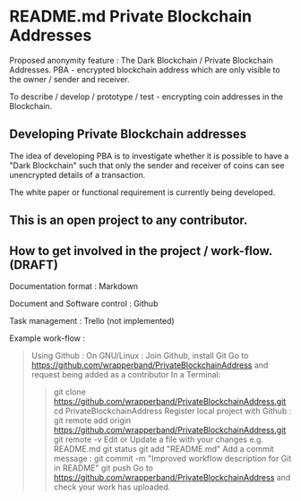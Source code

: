 README.md
Private Blockchain Addresses
============================
Proposed anonymity feature : The Dark Blockchain / Private Blockchain Addresses. 
PBA - encrypted blockchain address which are only visible to the owner / sender and receiver.

To describe / develop / prototype / test - encrypting coin addresses in the Blockchain.

Developing Private Blockchain addresses
---------------------------------------
The idea of developing PBA is to investigate whether it is possible to have a "Dark Blockchain" such that only the sender and receiver of coins can see unencrypted details of a transaction.

The white paper or functional requirement is currently being developed.

This is an open project to any contributor.
-------------------------------------------

How to get involved in the project / work-flow. (DRAFT)
-------------------------------------------------------

Documentation format : Markdown

Document and Software control : Github 

Task management : Trello (not implemented)

Example work-flow :
> Using Github : On GNU/Linux :
> Join Github, install Git
> Go to https://github.com/wrapperband/PrivateBlockchainAddress and request being added as a contributor
> In a Terminal:
> >git clone https://github.com/wrapperband/PrivateBlockchainAddress.git
> cd PrivateBlockchainAddress
> Register local project with Github :
> git remote add origin https://github.com/wrapperband/PrivateBlockchainAddress.git
> git remote -v
> Edit or Update a file with your changes e.g. README.md
> git status
> git add "README.md"
> Add a commit message :
> git commit -m "Improved workflow description for Git in README"
> git push
> Go to https://github.com/wrapperband/PrivateBlockchainAddress and check your work has uploaded.




